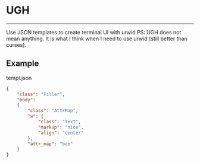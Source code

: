 # UGH
-----
Use JSON templates to create terminal UI with urwid
PS: UGH does not mean anything. It is what I think when I need to use urwid (still better than curses).

## Example

templ.json
```json
{
    "class": "Filler",
    "body":
    {
        "class": "AttrMap",
        "w": {
            "class": "Text",
            "markup": "nice",
            "align": "center"
        },
        "attr_map": "bob"
    }
}
```
